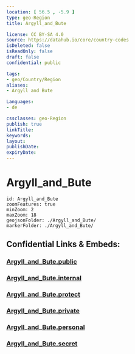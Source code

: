 ```yaml
---
location: [ 56.5 , -5.9 ] 
type: geo-Region
title: Argyll_and_Bute

license: CC BY-SA 4.0
source: https://datahub.io/core/country-codes
isDeleted: false
isReadOnly: false
draft: false
confidential: public

tags:
- geo/Country/Region
aliases:
- Argyll and Bute

Languages:
- de

cssclasses: geo-Region
publish: true
linkTitle: 
keywords: 
layout: 
publishDate: 
expiryDate: 
---
```


# Argyll_and_Bute

```leaflet
id: Argyll_and_Bute
zoomFeatures: true 
minZoom: 2 
maxZoom: 18
geojsonFolder: ./Argyll_and_Bute/
markerFolder: ./Argyll_and_Bute/
```


## Confidential Links & Embeds: 

### [Argyll_and_Bute.public](/_public/\Earth\Continent\Europe\Europe~North\UK\Scotland\counties~ScotlandArgyll_and_Bute.public.md) 

### [Argyll_and_Bute.internal](/_internal/\Earth\Continent\Europe\Europe~North\UK\Scotland\counties~ScotlandArgyll_and_Bute.internal.md) 

### [Argyll_and_Bute.protect](/_protect/\Earth\Continent\Europe\Europe~North\UK\Scotland\counties~ScotlandArgyll_and_Bute.protect.md) 

### [Argyll_and_Bute.private](/_private/\Earth\Continent\Europe\Europe~North\UK\Scotland\counties~ScotlandArgyll_and_Bute.private.md) 

### [Argyll_and_Bute.personal](/_personal/\Earth\Continent\Europe\Europe~North\UK\Scotland\counties~ScotlandArgyll_and_Bute.personal.md) 

### [Argyll_and_Bute.secret](/_secret/\Earth\Continent\Europe\Europe~North\UK\Scotland\counties~ScotlandArgyll_and_Bute.secret.md)

